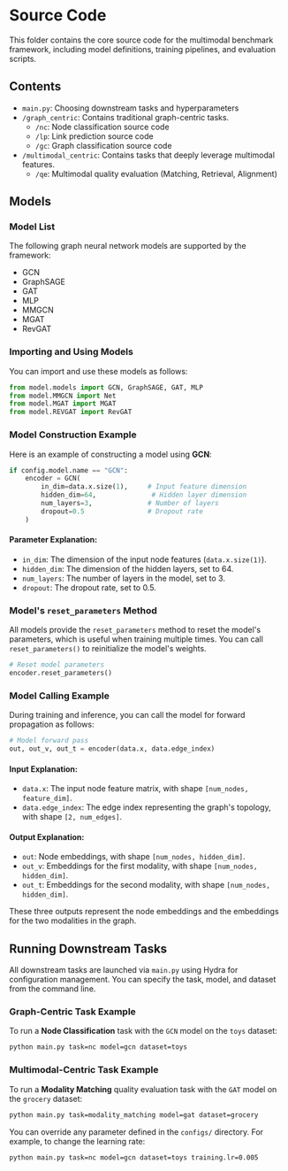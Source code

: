 # Source Code

This folder contains the core source code for the multimodal benchmark framework, including model definitions, training pipelines, and evaluation scripts.

## Contents
- `main.py`: Choosing downstream tasks and hyperparameters
- `/graph_centric`: Contains traditional graph-centric tasks.
  - `/nc`: Node classification source code
  - `/lp`: Link prediction source code
  - `/gc`: Graph classification source code
- `/multimodal_centric`: Contains tasks that deeply leverage multimodal features.
  - `/qe`: Multimodal quality evaluation (Matching, Retrieval, Alignment)

## Models
### Model List

The following graph neural network models are supported by the framework:

- GCN
- GraphSAGE
- GAT
- MLP
- MMGCN
- MGAT
- RevGAT

### Importing and Using Models

You can import and use these models as follows:

```python
from model.models import GCN, GraphSAGE, GAT, MLP
from model.MMGCN import Net
from model.MGAT import MGAT
from model.REVGAT import RevGAT
```

### Model Construction Example

Here is an example of constructing a model using **GCN**:

```python
if config.model.name == "GCN":
    encoder = GCN(
        in_dim=data.x.size(1),     # Input feature dimension
        hidden_dim=64,              # Hidden layer dimension
        num_layers=3,              # Number of layers
        dropout=0.5                # Dropout rate
    )
```

#### Parameter Explanation:

- `in_dim`: The dimension of the input node features (`data.x.size(1)`).
- `hidden_dim`: The dimension of the hidden layers, set to 64.
- `num_layers`: The number of layers in the model, set to 3.
- `dropout`: The dropout rate, set to 0.5.

### Model's `reset_parameters` Method

All models provide the `reset_parameters` method to reset the model's parameters, which is useful when training multiple times. You can call `reset_parameters()` to reinitialize the model's weights.

```python
# Reset model parameters
encoder.reset_parameters()
```

### Model Calling Example

During training and inference, you can call the model for forward propagation as follows:

```python
# Model forward pass
out, out_v, out_t = encoder(data.x, data.edge_index)
```

#### Input Explanation:

- `data.x`: The input node feature matrix, with shape `[num_nodes, feature_dim]`.
- `data.edge_index`: The edge index representing the graph's topology, with shape `[2, num_edges]`.

#### Output Explanation:

- `out`: Node embeddings, with shape `[num_nodes, hidden_dim]`.
- `out_v`: Embeddings for the first modality, with shape `[num_nodes, hidden_dim]`.
- `out_t`: Embeddings for the second modality, with shape `[num_nodes, hidden_dim]`.

These three outputs represent the node embeddings and the embeddings for the two modalities in the graph.

## Running Downstream Tasks

All downstream tasks are launched via `main.py` using Hydra for configuration management. You can specify the task, model, and dataset from the command line.

### Graph-Centric Task Example

To run a **Node Classification** task with the `GCN` model on the `toys` dataset:
```bash
python main.py task=nc model=gcn dataset=toys
```

### Multimodal-Centric Task Example

To run a **Modality Matching** quality evaluation task with the `GAT` model on the `grocery` dataset:
```bash
python main.py task=modality_matching model=gat dataset=grocery
```

You can override any parameter defined in the `configs/` directory. For example, to change the learning rate:
```bash
python main.py task=nc model=gcn dataset=toys training.lr=0.005
```

